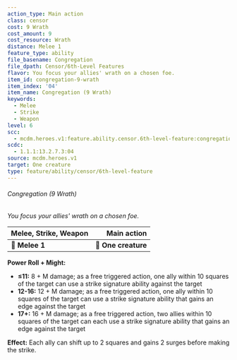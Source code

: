```yaml
---
action_type: Main action
class: censor
cost: 9 Wrath
cost_amount: 9
cost_resource: Wrath
distance: Melee 1
feature_type: ability
file_basename: Congregation
file_dpath: Censor/6th-Level Features
flavor: You focus your allies' wrath on a chosen foe.
item_id: congregation-9-wrath
item_index: '04'
item_name: Congregation (9 Wrath)
keywords:
  - Melee
  - Strike
  - Weapon
level: 6
scc:
  - mcdm.heroes.v1:feature.ability.censor.6th-level-feature:congregation-9-wrath
scdc:
  - 1.1.1:13.2.7.3:04
source: mcdm.heroes.v1
target: One creature
type: feature/ability/censor/6th-level-feature
---
```


###### Congregation (9 Wrath)

*You focus your allies' wrath on a chosen foe.*

| **Melee, Strike, Weapon** |     **Main action** |
| ------------------------- | ------------------: |
| **📏 Melee 1**            | **🎯 One creature** |

**Power Roll + Might:**

- **≤11:** 8 + M damage; as a free triggered action, one ally within 10 squares of the target can use a strike signature ability against the target
- **12-16:** 12 + M damage; as a free triggered action, one ally within 10 squares of the target can use a strike signature ability that gains an edge against the target
- **17+:** 16 + M damage; as a free triggered action, two allies within 10 squares of the target can each use a strike signature ability that gains an edge against the target

**Effect:** Each ally can shift up to 2 squares and gains 2 surges before making the strike.
